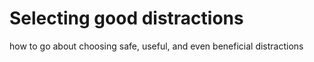 # Selecting good distractions

how to go about choosing safe, useful, and even beneficial distractions
